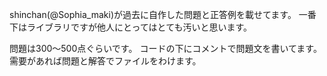 shinchan(@Sophia_maki)が過去に自作した問題と正答例を載せてます。
一番下はライブラリですが他人にとってはとても汚いと思います。

問題は300～500点ぐらいです。
コードの下にコメントで問題文を書いてます。
需要があれば問題と解答でファイルをわけます。
